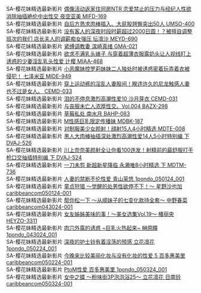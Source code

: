SA-樱花妹精选最新影片        [偶像活动返家住同房NTR 恋爱禁止的压力与经纪人性欲消除抽插絶伦中出性交 夜空亚美 MIFD-169](https://sagj.me/videoDetail/ff1593c1931adae6.html)                  
SA-樱花妹精选最新影片        [自后方恳求肉棒插入、大屁股翘臀突出50人 UMSO-400](https://sagj.me/videoDetail/50f03c4a496a67eb.html)                  
SA-樱花妹精选最新影片        [没有客人的深夜时段时薪超过2000日圆！？被擅自调整班次的我们 店长夫人的调薪痴女强压 坛凛沙 MEYD-690](https://sagj.me/videoDetail/4c8f910ea6dfd925.html)                  
SA-樱花妹精选最新影片        [紧缚调教妻 滨崎真绪 GMA-021](https://sagj.me/videoDetail/15979405ba65af60.html)                  
SA-樱花妹精选最新影片        [欲求不满乳头婊子 与穿着超薄衣服露奶头让人视线盯上诱惑的少妻淫乱乳头性爱 辻樱 MIAA-468](https://sagj.me/videoDetail/212c4dc83aec0dc0.html)                  
SA-樱花妹精选最新影片        [小恶魔妹控罗莉妹妹二人独处时被诱惑密着玩弄着衣被侵犯！ 七泽米亚 MIDE-949](https://sagj.me/videoDetail/87da9d25ae495f55.html)                  
SA-樱花妹精选最新影片        [穿上运动裤的淫乱人妻股间！睽违许久的尼龙触感人妻也不过是女人。 CEMD-033](https://sagj.me/videoDetail/9f33e2617a6aa730.html)                  
SA-樱花妹精选最新影片        [泪的不停息激烈高潮性爱10 沙月芽衣 CEMD-031](https://sagj.me/videoDetail/5a3463f24744ff4d.html)                  
SA-樱花妹精选最新影片        [与丧服未亡人浓厚性交。Vol.004 BAZX-298](https://sagj.me/videoDetail/caaa35a4fe588a4d.html)                  
SA-樱花妹精选最新影片        [草莓私处 南水月 BAHP-083](https://sagj.me/videoDetail/d7a2bcfe50575c1b.html)                  
SA-樱花妹精选最新影片        [M性感巨乳限定传播妹 MDBK-187](https://sagj.me/videoDetail/e890dbf7af455de0.html)                  
SA-樱花妹精选最新影片        [对制服美少女颜射！顔射15人4小时精选 MDTE-008](https://sagj.me/videoDetail/23e54995e0961e6a.html)                  
SA-樱花妹精选最新影片        [黑人大肉棒抽插深处激烈高潮性爱14人5小时特别编 下 DVAJ-526](https://sagj.me/videoDetail/94692ce8de3d31ce.html)                  
SA-樱花妹精选最新影片        [川上奈奈美颜射全让你看100连发！射精前的最舒服打手枪口交抽插特别编 下 DVAJ-524](https://sagj.me/videoDetail/8d787c485294f07d.html)                  
SA-樱花妹精选最新影片        [一刀未剪 新超新星降临 永濑唯8小时精选 下 MDTM-736](https://sagj.me/videoDetail/92a8fe08326b97e7.html)                  
SA-樱花妹精选最新影片        [人妻的禁断不伦性爱 青山茉悠 1pondo_050124_001](https://sagj.me/videoDetail/1b9eb2b4a03ffd11.html)                  
SA-樱花妹精选最新影片        [童贞狩猎 〜觉醒的处男性欲停不下！〜 星野沙也加 caribbeancom050124-001](https://sagj.me/videoDetail/6e5ce553f788814d.html)                  
SA-樱花妹精选最新影片        [帮你松一下 〜从顺妹子的七变化款待全套〜 中野春菜 caribbeancom043024-001](https://sagj.me/videoDetail/f263afcd7e336379.html)                  
SA-樱花妹精选最新影片        [女友姊姊美味的事！～美女选集Vol.19～ 椿丽央 HEYZO-3311](https://sagj.me/videoDetail/363fa84130626725.html)                  
SA-樱花妹精选最新影片        [肉穴外露的诱惑 ~巨乳火热起来~ 榊原瞳 1pondo_043024_001](https://sagj.me/videoDetail/9dc054d4ba62dfb3.html)                  
SA-樱花妹精选最新影片        [深夜的护士铃有着淫荡的预感 立花凛花 1pondo_050224_001](https://sagj.me/videoDetail/14fc8e0412fb02fe.html)                  
SA-樱花妹精选最新影片        [今晚来比较美丽化妆与没有化妆的性爱 5 百多惠美里 caribbeancom050224-001](https://sagj.me/videoDetail/5396abd79b31c085.html)                  
SA-樱花妹精选最新影片        [PtoM性爱 百多惠美里 1pondo_050324_001](https://sagj.me/videoDetail/f96cc0decaf426d7.html)                  
SA-樱花妹精选最新影片        [女中之蝶 ～粉味街3P泡泡浴25〜 立花凛花 日南铃 caribbeancom050324-001](https://sagj.me/videoDetail/fbbf1dc8b8fea375.html)                  
